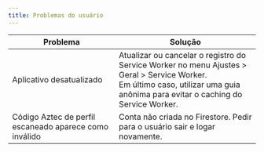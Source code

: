 ```yaml
---
title: Problemas do usuário
---
```


| Problema                                               | Solução                                                                  |
| ------------------------------------------------------ |------------------------------------------------------------------------- |
| Aplicativo desatualizado                               | Atualizar ou cancelar o registro do Service Worker no menu Ajustes > Geral > Service Worker.<br>Em último caso, utilizar uma guia anônima para evitar o caching do Service Worker. |
| Código Aztec de perfil escaneado aparece como inválido | Conta não criada no Firestore. Pedir para o usuário sair e logar novamente. |
